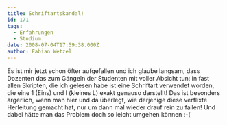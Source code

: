 ```yaml
---
title: Schriftartskandal!
id: 171
tags:
  - Erfahrungen
  - Studium
date: 2008-07-04T17:59:38.000Z
author: Fabian Wetzel
---
```


Es ist mir jetzt schon öfter aufgefallen und ich glaube langsam, dass Dozenten das zum Gängeln der Studenten mit voller Absicht tun: in fast allen Skripten, die ich gelesen habe ist eine Schriftart verwendet worden, die eine 1 (Eins) und l (kleines L) exakt genauso darstellt! Das ist besonders ärgerlich, wenn man hier und da überlegt, wie derjenige diese verflixte Herleitung gemacht hat, nur um dann mal wieder drauf rein zu fallen! Und dabei hätte man das Problem doch so leicht umgehen können :-(

